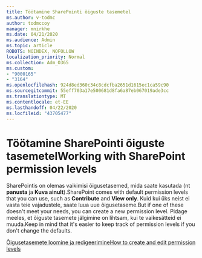 ```yaml
---
title: Töötamine SharePointi õiguste tasemetel
ms.author: v-todmc
author: todmccoy
manager: mnirkhe
ms.date: 04/21/2020
ms.audience: Admin
ms.topic: article
ROBOTS: NOINDEX, NOFOLLOW
localization_priority: Normal
ms.collection: Adm_O365
ms.custom:
- "9000165"
- "3164"
ms.openlocfilehash: 924d8ed360c34c8cdcfba2651d1615ec1ca59c90
ms.sourcegitcommit: 55eff703a17e500681d8fa6a87eb067019ade3cc
ms.translationtype: MT
ms.contentlocale: et-EE
ms.lasthandoff: 04/22/2020
ms.locfileid: "43705477"
---
```

# <a name="working-with-sharepoint-permission-levels"></a><span data-ttu-id="b8f97-102">Töötamine SharePointi õiguste tasemetel</span><span class="sxs-lookup"><span data-stu-id="b8f97-102">Working with SharePoint permission levels</span></span>

<span data-ttu-id="b8f97-103">SharePointis on olemas vaikimisi õigusetasemed, mida saate kasutada (nt **panusta** ja **Kuva ainult**).</span><span class="sxs-lookup"><span data-stu-id="b8f97-103">SharePoint comes with default permission levels that you can use, such as **Contribute** and **View only**.</span></span> <span data-ttu-id="b8f97-104">Kuid kui üks neist ei vasta teie vajadustele, saate luua uue õigusetaseme.</span><span class="sxs-lookup"><span data-stu-id="b8f97-104">But if one of these doesn't meet your needs, you can create a new permission level.</span></span> <span data-ttu-id="b8f97-105">Pidage meeles, et õiguste tasemete jälgimine on lihtsam, kui te vaikesätteid ei muuda.</span><span class="sxs-lookup"><span data-stu-id="b8f97-105">Keep in mind that it's easier to keep track of permission levels if you don't change the defaults.</span></span>

[<span data-ttu-id="b8f97-106">Õigusetasemete loomine ja redigeerimine</span><span class="sxs-lookup"><span data-stu-id="b8f97-106">How to create and edit permission levels</span></span>](https://docs.microsoft.com/sharepoint/how-to-create-and-edit-permission-levels)